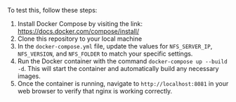 To test this, follow these steps:

1. Install Docker Compose by visiting the link: https://docs.docker.com/compose/install/
1. Clone this repository to your local machine
1. In the `docker-compose.yml` file, update the values for `NFS_SERVER_IP`, `NFS_VERSION`, and `NFS_FOLDER` to match your specific settings.
1. Run the Docker container with the command `docker-compose up --build -d`. This will start the container and automatically build any necessary images.
1. Once the container is running, navigate to `http://localhost:8081` in your web browser to verify that nginx is working correctly.